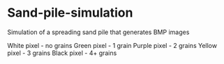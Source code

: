 # Sand-pile-simulation
Simulation of a spreading sand pile that generates BMP images

White pixel - no grains
Green pixel - 1 grain
Purple pixel - 2 grains
Yellow pixel - 3 grains
Black pixel - 4+ grains
